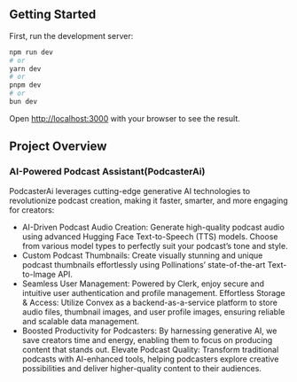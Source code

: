 ## Getting Started

First, run the development server:

```bash
npm run dev
# or
yarn dev
# or
pnpm dev
# or
bun dev
```

Open [http://localhost:3000](http://localhost:3000) with your browser to see the result.

## Project Overview
### AI-Powered Podcast Assistant(PodcasterAi)
PodcasterAi leverages cutting-edge generative AI technologies to revolutionize podcast creation, making it faster, smarter, and more engaging for creators:

- AI-Driven Podcast Audio Creation: Generate high-quality podcast audio using advanced Hugging Face Text-to-Speech (TTS) models. Choose from various model types to perfectly suit your podcast’s tone and style.
- Custom Podcast Thumbnails: Create visually stunning and unique podcast thumbnails effortlessly using Pollinations’ state-of-the-art Text-to-Image API.
- Seamless User Management: Powered by Clerk, enjoy secure and intuitive user authentication and profile management.
Effortless Storage & Access: Utilize Convex as a backend-as-a-service platform to store audio files, thumbnail images, and user profile images, ensuring reliable and scalable data management.
- Boosted Productivity for Podcasters: By harnessing generative AI, we save creators time and energy, enabling them to focus on producing content that stands out.
Elevate Podcast Quality: Transform traditional podcasts with AI-enhanced tools, helping podcasters explore creative possibilities and deliver higher-quality content to their audiences.

